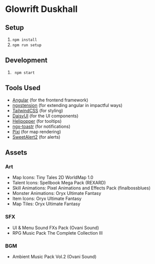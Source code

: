 # Glowrift Duskhall

## Setup

1. `npm install`
1. `npm run setup`

## Development

1. ` npm start`

## Tools Used

- [Angular](https://angular.io/) (for the frontend framework)
- [ngxstension](https://ngxtension.netlify.app/) (for extending angular in impactful ways)
- [TailwindCSS](https://tailwindcss.com/docs) (for styling)
- [DaisyUI](https://daisyui.com/components/) (for the UI components)
- [Helipopper](https://ngneat.github.io/helipopper/) (for tooltips)
- [ngx-toastr](https://ngx-toastr.vercel.app/) (for notifications)
- [Pixi](https://pixijs.com/8.x/guides/getting-started/intro) (for map rendering)
- [SweetAlert2](https://github.com/sweetalert2/ngx-sweetalert2) (for alerts)

## Assets

### Art

- Map Icons: Tiny Tales 2D WorldMap 1.0
- Talent Icons: Spellbook Mega Pack (REXARD)
- Skill Animations: Pixel Animations and Effects Pack (finalbossblues)
- Monster Animations: Oryx Ultimate Fantasy
- Item Icons: Oryx Ultimate Fantasy
- Map Tiles: Oryx Ultimate Fantasy

### SFX

- UI & Menu Sound FXs Pack (Ovani Sound)
- RPG Music Pack The Complete Collection III

### BGM

- Ambient Music Pack Vol.2 (Ovani Sound)
